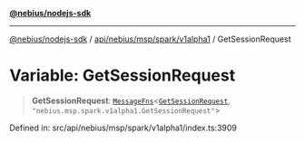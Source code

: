 [**@nebius/nodejs-sdk**](../../../../../../README.md)

---

[@nebius/nodejs-sdk](../../../../../../README.md) / [api/nebius/msp/spark/v1alpha1](../README.md) / GetSessionRequest

# Variable: GetSessionRequest

> **GetSessionRequest**: [`MessageFns`](../../../../../../runtime/protos/core/interfaces/MessageFns.md)\<[`GetSessionRequest`](../interfaces/GetSessionRequest.md), `"nebius.msp.spark.v1alpha1.GetSessionRequest"`\>

Defined in: src/api/nebius/msp/spark/v1alpha1/index.ts:3909
